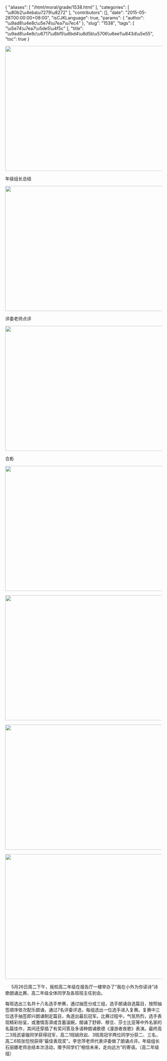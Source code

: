 {
    "aliases": [
        "/html/moral/grade/1538.html"
    ],
    "categories": [
        "\u80b2\u4eba\u7279\u8272"
    ],
    "contributors": [],
    "date": "2015-05-28T00:00:00+08:00",
    "isCJKLanguage": true,
    "params": {
        "author": "\u9ad8\u4e8c\u5e74\u7ea7\u7ec4"
    },
    "slug": "1538",
    "tags": [
        "\u5e74\u7ea7\u5de5\u4f5c"
    ],
    "title": "\u9ad8\u4e8c\u6717\u8bf5\u6bd4\u8d5b\u5706\u6ee1\u843d\u5e55",
    "toc": true
}


<img
    src="https://cdn.tfls.online/mirror/full/ef8688a2570b159236d6d2fb95122411878ae22a.jpg"
    style="display:block;margin-left:auto;margin-right:auto;"
    decoding="async"
    fetchpriority="auto"
    loading="lazy"
    height="401"
    width="600"
/>




年级组长总结





<img
    src="https://cdn.tfls.online/mirror/full/90559f99fd55ef1b85694e2c31be1a7753a4e441.jpg"
    style="display:block;margin-left:auto;margin-right:auto;"
    decoding="async"
    fetchpriority="auto"
    loading="lazy"
    height="401"
    width="600"
/>




评委老师点评





<img
    src="https://cdn.tfls.online/mirror/full/03693f4d1d1c3f65ce3ca67e48e248e3123c653c.jpg"
    style="display:block;margin-left:auto;margin-right:auto;"
    decoding="async"
    fetchpriority="auto"
    loading="lazy"
    height="401"
    width="600"
/>




合影





<img
    src="https://cdn.tfls.online/mirror/full/803bc92178e9abda6cc5e02e901c4148b0fb96a8.jpg"
    style="display:block;margin-left:auto;margin-right:auto;"
    decoding="async"
    fetchpriority="auto"
    loading="lazy"
    height="401"
    width="600"
/>





<img
    src="https://cdn.tfls.online/mirror/full/27e9dc1e3f3e87a0ac90388b39402d3fb85030c1.jpg"
    style="display:block;margin-left:auto;margin-right:auto;"
    decoding="async"
    fetchpriority="auto"
    loading="lazy"
    height="401"
    width="600"
/>





<img
    src="https://cdn.tfls.online/mirror/full/99aea37e1d245a493cf7ccabc9702997c3a9bdca.jpg"
    style="display:block;margin-left:auto;margin-right:auto;"
    decoding="async"
    fetchpriority="auto"
    loading="lazy"
    height="401"
    width="600"
/>





<img
    src="https://cdn.tfls.online/mirror/full/a95af7a65b2e2deee7e152df2f363dd693b803af.jpg"
    style="display:block;margin-left:auto;margin-right:auto;"
    decoding="async"
    fetchpriority="auto"
    loading="lazy"
    height="401"
    width="600"
/>




  





     5月26日周二下午，我校高二年级在报告厅一楼举办了“我在小外为你读诗”诗歌朗诵比赛，高二年级全体同学及各班班主任到会。




每班选出三名共十八名选手参赛，通过抽签分成三组，选手朗诵自选篇目，按照抽签顺序依次配乐朗诵，通过7名评委评选，每组选出一位选手进入复赛。复赛中三位选手抽签即兴朗诵制定篇目，角逐出最后冠军。比赛过程中，气氛热烈，选手表现精彩纷呈，或激情澎湃或含蓄温婉，朗诵了舒婷、穆旦、莎士比亚等中外名家的名篇佳作，其间还穿插了有奖问答及多语种朗诵歌德《漫游者夜歌》表演。最终高二3班武睿璇同学获得冠军，高二1班姚欣岩、3班周冠宇两位同学分获二、三名，高二6班张恺悦获得“最佳表现奖”。李忠萍老师代表评委做了朗诵点评。年级组长石丽娜老师总结本次活动，赠予同学们“相信未来，走向远方”的寄语。（高二年级组）




  



